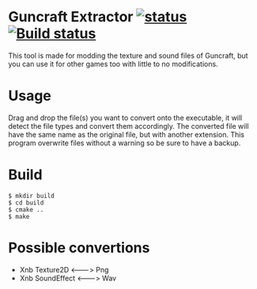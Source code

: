 Guncraft Extractor [![status](https://travis-ci.org/leha-bot/GuncraftExtractor.svg?branch=master)](https://travis-ci.org/leha-bot/GuncraftExtractor/)[![Build status](https://ci.appveyor.com/api/projects/status/cu8918dwdx6u1kft?svg=true)](https://ci.appveyor.com/project/leha-bot/guncraftextractor)
==================

This tool is made for modding the texture and sound files of Guncraft, but you can use it for other games too with little to no modifications.

# Usage
Drag and drop the file(s) you want to convert onto the executable, it will detect the file types and convert them accordingly. The converted file will have the same name as the original file, but with another extension. This program overwrite files without a warning so be sure to have a backup.

# Build
    $ mkdir build
    $ cd build
    $ cmake ..
    $ make

# Possible convertions
- Xnb Texture2D <---> Png
- Xnb SoundEffect <---> Wav
